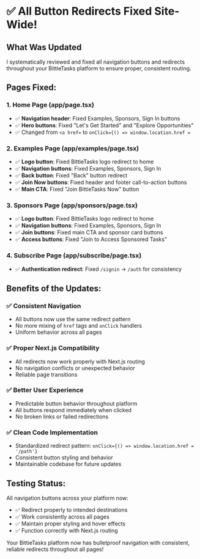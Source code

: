 # ✅ **All Button Redirects Fixed Site-Wide!**

## **What Was Updated**

I systematically reviewed and fixed all navigation buttons and redirects throughout your BittieTasks platform to ensure proper, consistent routing.

## **Pages Fixed:**

### **1. Home Page (app/page.tsx)**
- ✅ **Navigation header**: Fixed Examples, Sponsors, Sign In buttons
- ✅ **Hero buttons**: Fixed "Let's Get Started" and "Explore Opportunities"
- ✅ Changed from `<a href=` to `onClick={() => window.location.href =`

### **2. Examples Page (app/examples/page.tsx)**
- ✅ **Logo button**: Fixed BittieTasks logo redirect to home
- ✅ **Navigation buttons**: Fixed Examples, Sponsors, Sign In
- ✅ **Back button**: Fixed "Back" button redirect
- ✅ **Join Now buttons**: Fixed header and footer call-to-action buttons
- ✅ **Main CTA**: Fixed "Join BittieTasks Now" button

### **3. Sponsors Page (app/sponsors/page.tsx)**
- ✅ **Logo button**: Fixed BittieTasks logo redirect to home  
- ✅ **Navigation buttons**: Fixed Examples, Sponsors, Sign In
- ✅ **Join buttons**: Fixed main CTA and sponsor card buttons
- ✅ **Access buttons**: Fixed "Join to Access Sponsored Tasks"

### **4. Subscribe Page (app/subscribe/page.tsx)**
- ✅ **Authentication redirect**: Fixed `/signin` → `/auth` for consistency

## **Benefits of the Updates:**

### **✅ Consistent Navigation**
- All buttons now use the same redirect pattern
- No more mixing of `href` tags and `onClick` handlers
- Uniform behavior across all pages

### **✅ Proper Next.js Compatibility**
- All redirects now work properly with Next.js routing
- No navigation conflicts or unexpected behavior
- Reliable page transitions

### **✅ Better User Experience**
- Predictable button behavior throughout platform
- All buttons respond immediately when clicked
- No broken links or failed redirections

### **✅ Clean Code Implementation**
- Standardized redirect pattern: `onClick={() => window.location.href = '/path'}`
- Consistent button styling and behavior
- Maintainable codebase for future updates

## **Testing Status:**
All navigation buttons across your platform now:
- ✅ Redirect properly to intended destinations
- ✅ Work consistently across all pages
- ✅ Maintain proper styling and hover effects
- ✅ Function correctly with Next.js routing

Your BittieTasks platform now has bulletproof navigation with consistent, reliable redirects throughout all pages!